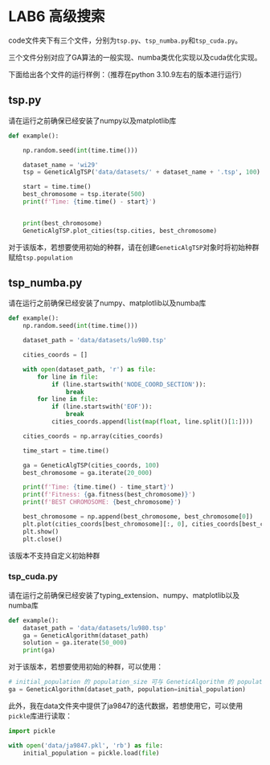 # LAB6 高级搜索

code文件夹下有三个文件，分别为`tsp.py`、`tsp_numba.py`和`tsp_cuda.py`。

三个文件分别对应了GA算法的一般实现、numba类优化实现以及cuda优化实现。

下面给出各个文件的运行样例：（推荐在python 3.10.9左右的版本进行运行）

## tsp.py

请在运行之前确保已经安装了numpy以及matplotlib库

```py
def example():

    np.random.seed(int(time.time()))

    dataset_name = 'wi29'
    tsp = GeneticAlgTSP('data/datasets/' + dataset_name + '.tsp', 100)

    start = time.time()
    best_chromosome = tsp.iterate(500)
    print(f'Time: {time.time() - start}')


    print(best_chromosome)
    GeneticAlgTSP.plot_cities(tsp.cities, best_chromosome)
```

对于该版本，若想要使用初始的种群，请在创建`GeneticAlgTSP`对象时将初始种群赋给`tsp.population`

## tsp_numba.py

请在运行之前确保已经安装了numpy、matplotlib以及numba库

```py
def example():
    np.random.seed(int(time.time()))

    dataset_path = 'data/datasets/lu980.tsp'

    cities_coords = []

    with open(dataset_path, 'r') as file:
        for line in file:
            if (line.startswith('NODE_COORD_SECTION')):
                break
        for line in file:
            if (line.startswith('EOF')):
                break
            cities_coords.append(list(map(float, line.split()[1:])))

    cities_coords = np.array(cities_coords)

    time_start = time.time()

    ga = GeneticAlgTSP(cities_coords, 100)
    best_chromosome = ga.iterate(20_000)

    print(f'Time: {time.time() - time_start}')
    print(f'Fitness: {ga.fitness(best_chromosome)}')
    print(f'BEST CHROMOSOME: {best_chromosome}')

    best_chromosome = np.append(best_chromosome, best_chromosome[0])
    plt.plot(cities_coords[best_chromosome][:, 0], cities_coords[best_chromosome][:, 1], 'o-')
    plt.show()
    plt.close()
```

该版本不支持自定义初始种群


### tsp_cuda.py

请在运行之前确保已经安装了typing_extension、numpy、matplotlib以及numba库

```py
def example():
    dataset_path = 'data/datasets/lu980.tsp'
    ga = GeneticAlgorithm(dataset_path)
    solution = ga.iterate(50_000)
    print(ga)
```

对于该版本，若想要使用初始的种群，可以使用：

```py
# initial_population 的 population_size 可与 GeneticAlgorithm 的 population_size 不同，但请务必保证二者的城市数量相同
ga = GeneticAlgorithm(dataset_path, population=initial_population)
```

此外，我在data文件夹中提供了ja9847的迭代数据，若想使用它，可以使用`pickle`库进行读取：

```py
import pickle

with open('data/ja9847.pkl', 'rb') as file:
    initial_population = pickle.load(file)
```